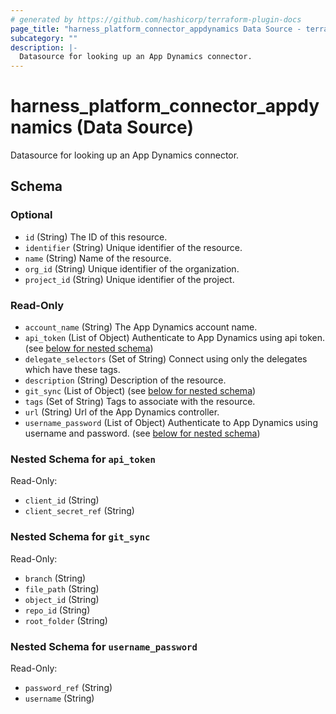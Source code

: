 ```yaml
---
# generated by https://github.com/hashicorp/terraform-plugin-docs
page_title: "harness_platform_connector_appdynamics Data Source - terraform-provider-harness"
subcategory: ""
description: |-
  Datasource for looking up an App Dynamics connector.
---
```


# harness_platform_connector_appdynamics (Data Source)

Datasource for looking up an App Dynamics connector.



<!-- schema generated by tfplugindocs -->
## Schema

### Optional

- `id` (String) The ID of this resource.
- `identifier` (String) Unique identifier of the resource.
- `name` (String) Name of the resource.
- `org_id` (String) Unique identifier of the organization.
- `project_id` (String) Unique identifier of the project.

### Read-Only

- `account_name` (String) The App Dynamics account name.
- `api_token` (List of Object) Authenticate to App Dynamics using api token. (see [below for nested schema](#nestedatt--api_token))
- `delegate_selectors` (Set of String) Connect using only the delegates which have these tags.
- `description` (String) Description of the resource.
- `git_sync` (List of Object) (see [below for nested schema](#nestedatt--git_sync))
- `tags` (Set of String) Tags to associate with the resource.
- `url` (String) Url of the App Dynamics controller.
- `username_password` (List of Object) Authenticate to App Dynamics using username and password. (see [below for nested schema](#nestedatt--username_password))

<a id="nestedatt--api_token"></a>
### Nested Schema for `api_token`

Read-Only:

- `client_id` (String)
- `client_secret_ref` (String)


<a id="nestedatt--git_sync"></a>
### Nested Schema for `git_sync`

Read-Only:

- `branch` (String)
- `file_path` (String)
- `object_id` (String)
- `repo_id` (String)
- `root_folder` (String)


<a id="nestedatt--username_password"></a>
### Nested Schema for `username_password`

Read-Only:

- `password_ref` (String)
- `username` (String)


